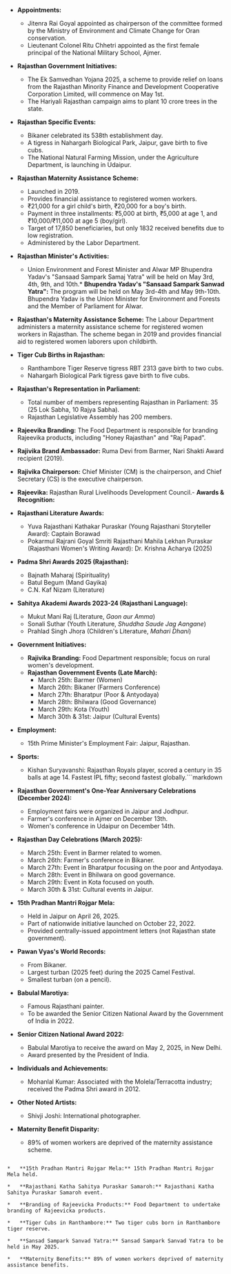 *   **Appointments:**
    *   Jitenra Rai Goyal appointed as chairperson of the committee formed by the Ministry of Environment and Climate Change for Oran conservation.
    *   Lieutenant Colonel Ritu Chhetri appointed as the first female principal of the National Military School, Ajmer.

*   **Rajasthan Government Initiatives:**
    *   The Ek Samvedhan Yojana 2025, a scheme to provide relief on loans from the Rajasthan Minority Finance and Development Cooperative Corporation Limited, will commence on May 1st.
    *   The Hariyali Rajasthan campaign aims to plant 10 crore trees in the state.

*   **Rajasthan Specific Events:**
    *   Bikaner celebrated its 538th establishment day.
    *   A tigress in Nahargarh Biological Park, Jaipur, gave birth to five cubs.
    *   The National Natural Farming Mission, under the Agriculture Department, is launching in Udaipur.

*   **Rajasthan Maternity Assistance Scheme:**
    *   Launched in 2019.
    *   Provides financial assistance to registered women workers.
    *   ₹21,000 for a girl child's birth, ₹20,000 for a boy's birth.
    *   Payment in three installments: ₹5,000 at birth, ₹5,000 at age 1, and ₹10,000/₹11,000 at age 5 (boy/girl).
    *   Target of 17,850 beneficiaries, but only 1832 received benefits due to low registration.
    *   Administered by the Labor Department.

*   **Rajasthan Minister's Activities:**
    *   Union Environment and Forest Minister and Alwar MP Bhupendra Yadav's "Sansaad Sampark Samaj Yatra" will be held on May 3rd, 4th, 9th, and 10th.*   **Bhupendra Yadav's "Sansaad Sampark Sanwad Yatra":** The program will be held on May 3rd-4th and May 9th-10th. Bhupendra Yadav is the Union Minister for Environment and Forests and the Member of Parliament for Alwar.

*   **Rajasthan's Maternity Assistance Scheme:** The Labour Department administers a maternity assistance scheme for registered women workers in Rajasthan. The scheme began in 2019 and provides financial aid to registered women laborers upon childbirth.

*   **Tiger Cub Births in Rajasthan:**

    *   Ranthambore Tiger Reserve tigress RBT 2313 gave birth to two cubs.
    *   Nahargarh Biological Park tigress gave birth to five cubs.

*   **Rajasthan's Representation in Parliament:**

    *   Total number of members representing Rajasthan in Parliament: 35 (25 Lok Sabha, 10 Rajya Sabha).
    *   Rajasthan Legislative Assembly has 200 members.

*   **Rajeevika Branding:** The Food Department is responsible for branding Rajeevika products, including "Honey Rajasthan" and "Raj Papad".

*   **Rajivika Brand Ambassador:** Ruma Devi from Barmer, Nari Shakti Award recipient (2019).

*   **Rajivika Chairperson:** Chief Minister (CM) is the chairperson, and Chief Secretary (CS) is the executive chairperson.

*   **Rajeevika:** Rajasthan Rural Livelihoods Development Council.- **Awards & Recognition:**
  * **Rajasthani Literature Awards:**
    * Yuva Rajasthani Kathakar Puraskar (Young Rajasthani Storyteller Award): Captain Borawad
    * Pokarmul Rajrani Goyal Smriti Rajasthani Mahila Lekhan Puraskar (Rajasthani Women's Writing Award): Dr. Krishna Acharya (2025)
  * **Padma Shri Awards 2025 (Rajasthan):**
    * Bajnath Maharaj (Spirituality)
    * Batul Begum (Mand Gayika)
    * C.N. Kaf Nizam (Literature)
  * **Sahitya Akademi Awards 2023-24 (Rajasthani Language):**
    * Mukut Mani Raj (Literature, *Gaon aur Amma*)
    * Sonali Suthar (Youth Literature, *Shuddha Saude Jag Aangane*)
    * Prahlad Singh Jhoṛa (Children's Literature, *Mahari Dhani*)
- **Government Initiatives:**
  * **Rajivika Branding:** Food Department responsible; focus on rural women's development.
  * **Rajasthan Government Events (Late March):**
    * March 25th: Barmer (Women)
    * March 26th: Bikaner (Farmers Conference)
    * March 27th: Bharatpur (Poor & Antyodaya)
    * March 28th: Bhilwara (Good Governance)
    * March 29th: Kota (Youth)
    * March 30th & 31st: Jaipur (Cultural Events)

- **Employment:**
  * 15th Prime Minister's Employment Fair: Jaipur, Rajasthan.

- **Sports:**
    * Kishan Suryavanshi: Rajasthan Royals player, scored a century in 35 balls at age 14. Fastest IPL fifty; second fastest globally.```markdown
- **Rajasthan Government's One-Year Anniversary Celebrations (December 2024):**
    - Employment fairs were organized in Jaipur and Jodhpur.
    - Farmer's conference in Ajmer on December 13th.
    - Women's conference in Udaipur on December 14th.

- **Rajasthan Day Celebrations (March 2025):**
    - March 25th: Event in Barmer related to women.
    - March 26th: Farmer's conference in Bikaner.
    - March 27th: Event in Bharatpur focusing on the poor and Antyodaya.
    - March 28th: Event in Bhilwara on good governance.
    - March 29th: Event in Kota focused on youth.
    - March 30th & 31st: Cultural events in Jaipur.

- **15th Pradhan Mantri Rojgar Mela:**
    - Held in Jaipur on April 26, 2025.
    - Part of nationwide initiative launched on October 22, 2022.
    - Provided centrally-issued appointment letters (not Rajasthan state government).

- **Pawan Vyas's World Records:**
    - From Bikaner.
    - Largest turban (2025 feet) during the 2025 Camel Festival.
    - Smallest turban (on a pencil).

- **Babulal Marotiya:**
    - Famous Rajasthani painter.
    - To be awarded the Senior Citizen National Award by the Government of India in 2022.

- **Senior Citizen National Award 2022:**
    - Babulal Marotiya to receive the award on May 2, 2025, in New Delhi.
    - Award presented by the President of India.

- **Individuals and Achievements:**
    - Mohanlal Kumar: Associated with the Molela/Terracotta industry; received the Padma Shri award in 2012.

- **Other Noted Artists:**
    - Shivji Joshi: International photographer.

- **Maternity Benefit Disparity:**
    - 89% of women workers are deprived of the maternity assistance scheme.
```*   **Award for Babulal Marwariya:** Babulal Marwariya to receive Senior Citizen National Award 2022 on May 2, 2025, in New Delhi.

*   **15th Pradhan Mantri Rojgar Mela:** 15th Pradhan Mantri Rojgar Mela held.

*   **Rajasthani Katha Sahitya Puraskar Samaroh:** Rajasthani Katha Sahitya Puraskar Samaroh event.

*   **Branding of Rajeevicka Products:** Food Department to undertake branding of Rajeevicka products.

*   **Tiger Cubs in Ranthambore:** Two tiger cubs born in Ranthambore tiger reserve.

*   **Sansad Sampark Sanvad Yatra:** Sansad Sampark Sanvad Yatra to be held in May 2025.

*   **Maternity Benefits:** 89% of women workers deprived of maternity assistance benefits.